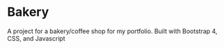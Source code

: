 # Bakery

A project for a bakery/coffee shop for my portfolio.
Built with Bootstrap 4, CSS, and Javascript
